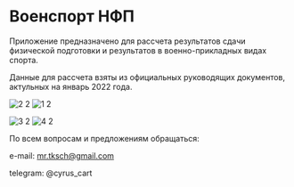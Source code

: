# Военспорт НФП

Приложение предназначено для рассчета результатов сдачи физической подготовки и результатов в военно-прикладных видах спорта.

Данные для рассчета взяты из официальных руководящих документов, актульных на январь 2022 года.

![2 2](https://user-images.githubusercontent.com/89061511/149819997-ee69fd0f-628e-4c45-a3d4-da638a15b812.png)
![1 2](https://user-images.githubusercontent.com/89061511/149819971-a011db4d-47d7-4f6d-b10e-b322960d33ca.png)

![3 2](https://user-images.githubusercontent.com/89061511/149820141-09696caa-8751-49ff-93e9-a8387814732a.png)
![4 2](https://user-images.githubusercontent.com/89061511/149820146-549aae99-73b6-4e89-94ea-b667ffd5300d.png)


По всем вопросам и предложениям обращаться:

e-mail: mr.tksch@gmail.com

telegram: @cyrus_cart

